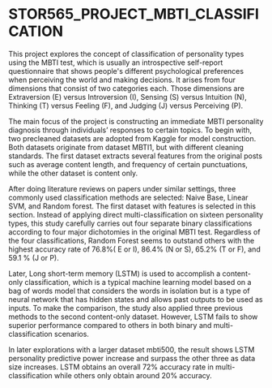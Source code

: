 # STOR565_PROJECT_MBTI_CLASSIFICATION

This project explores the concept of classification of personality types using the MBTI test, which is usually an introspective self-report questionnaire that shows people's different psychological preferences when perceiving the world and making decisions.  It arises from four dimensions that consist of two categories each. Those dimensions are Extraversion (E) versus Introversion (I), Sensing (S) versus Intuition (N), Thinking (T) versus Feeling (F), and Judging (J) versus Perceiving (P).     

The main focus of the project is constructing an immediate MBTI personality diagnosis through individuals’ responses to certain topics.  To begin with, two precleaned datasets are adopted from Kaggle for model construction. Both datasets originate from dataset MBTI1,  but with different cleaning standards. The first dataset extracts several features from the original posts such as average content length, and frequency of certain punctuations,  while the other dataset is content only. 

After doing literature reviews on papers under similar settings, three commonly used classification methods are selected: Naive Base, Linear SVM, and Random forest. The first dataset with features is selected in this section. Instead of applying direct multi-classification on sixteen personality types, this study carefully carries out four separate binary classifications according to four major dichotomies in the original MBTI test.  Regardless of the four classifications, Random Forest seems to outstand others with the highest accuracy rate of 76.8%( E or I),  86.4% (N or S),  65.2% (T or F), and  59.1 % (J or P). 

Later, Long short-term memory (LSTM)​  is used to accomplish a content-only classification, which is a typical machine learning model based on a bag of words model that considers the words in isolation but is a type of neural network that has hidden states and allows past outputs to be used as inputs​. To make the comparison, the study also applied three previous methods to the second content-only dataset. However, LSTM fails to show superior performance compared to others in both binary and multi-classification scenarios.  

In later explorations with a larger dataset mbti500, the result shows LSTM personality predictive power increase and surpass the other three as data size increases. LSTM obtains an overall 72% accuracy rate in multi-classification while others only obtain around 20% accuracy. 
